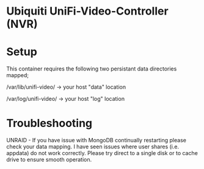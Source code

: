 # Ubiquiti UniFi-Video-Controller (NVR)

# Setup
This container requires the following two persistant data directories mapped;

/var/lib/unifi-video/ -> your host "data" location

/var/log/unifi-video/ -> your host "log" location

# Troubleshooting
UNRAID - If you have issue with MongoDB continually restarting please check your data mapping. I have seen issues where user shares (i.e. appdata) do not work correctly. Please try direct to a single disk or to cache drive to ensure smooth operation.
